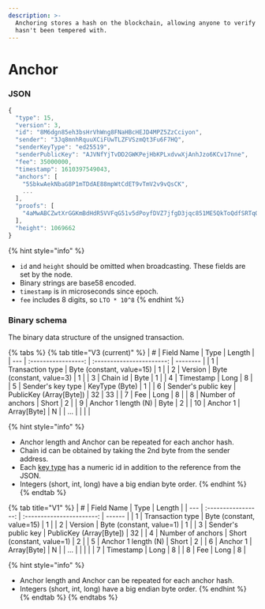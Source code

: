 ```yaml
---
description: >-
  Anchoring stores a hash on the blockchain, allowing anyone to verify that data
  hasn't been tempered with.
---
```


# Anchor

### JSON

```javascript
{
  "type": 15,
  "version": 3,
  "id": "8M6dgn85eh3bsHrVhWng8FNaHBcHEJD4MPZ5ZzCciyon",
  "sender": "3Jq8mnhRquuXCiFUwTLZFVSzmQt3Fu6F7HQ",
  "senderKeyType": "ed25519",
  "senderPublicKey": "AJVNfYjTvDD2GWKPejHbKPLxdvwXjAnhJzo6KCv17nne",
  "fee": 35000000,
  "timestamp": 1610397549043,
  "anchors": [
    "5SbkwAekNbaG8P1mTDdAE88mpWtCdET9vTmV2v9vQsCK",
    ...
  ],
  "proofs": [
    "4aMwABCZwtXrGGKmBdHdR5VVFqG51v5dPoyfDVZ7jfgD3jqc851ME5QkToQdfSRTqQmvnB9YT4tCBPcMzi59fZye"
  ],
  "height": 1069662
}
```

{% hint style="info" %}
* `id` and `height` should be omitted when broadcasting. These fields are set by the node.
* Binary strings are base58 encoded.
* `timestamp` is in microseconds since epoch.
* `fee` includes 8 digits, so `LTO * 10^8`
{% endhint %}

### Binary schema

The binary data structure of the unsigned transaction.

{% tabs %}
{% tab title="V3 (current)" %}
| #   |      Field Name     |            Type           | Length   |
| --- | :-----------------: | :-----------------------: | -------- |
| 1   |   Transaction type  | Byte (constant, value=15) | 1        |
| 2   |       Version       |  Byte (constant, value=3) | 1        |
| 3   |       Chain id      |            Byte           | 1        |
| 4   |      Timestamp      |            Long           | 8        |
| 5   |  Sender's key type  |       KeyType (Byte)      | 1        |
| 6   | Sender's public key |  PublicKey (Array\[Byte]) | 32 \| 33 |
| 7   |         Fee         |            Long           | 8        |
| 8   |  Number of anchors  |           Short           | 2        |
| 9   | Anchor 1 length (N) |            Byte           | 2        |
| 10  |       Anchor 1      |        Array\[Byte]       | N        |
| ... |                     |                           |          |

{% hint style="info" %}
* Anchor length and Anchor can be repeated for each anchor hash.
* Chain id can be obtained by taking the 2nd byte from the sender address.
* Each [key type](../../accounts/#key-types) has a numeric id in addition to the reference from the JSON.
* Integers (short, int, long) have a big endian byte order.
{% endhint %}
{% endtab %}

{% tab title="V1" %}
| #   |      Field Name     |            Type           | Length |
| --- | :-----------------: | :-----------------------: | ------ |
| 1   |   Transaction type  | Byte (constant, value=15) | 1      |
| 2   |       Version       |  Byte (constant, value=1) | 1      |
| 3   | Sender's public key |  PublicKey (Array\[Byte]) | 32     |
| 4   |  Number of anchors  | Short (constant, value=1) | 2      |
| 5   | Anchor 1 length (N) |           Short           | 2      |
| 6   |       Anchor 1      |        Array\[Byte]       | N      |
| ... |                     |                           |        |
| 7   |      Timestamp      |            Long           | 8      |
| 8   |         Fee         |            Long           | 8      |

{% hint style="info" %}
* Anchor length and Anchor can be repeated for each anchor hash.
* Integers (short, int, long) have a big endian byte order.
{% endhint %}
{% endtab %}
{% endtabs %}

